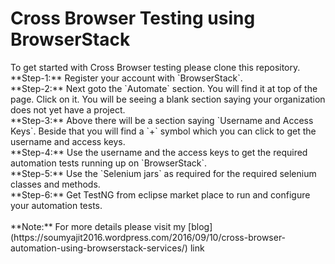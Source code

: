 <h1>Cross Browser Testing using BrowserStack</h1>
To get started with Cross Browser testing please clone this repository.
<br>
**Step-1:** Register your account with `BrowserStack`.<br>
**Step-2:** Next goto the `Automate` section. You will find it at top of the page. Click on it. You will be seeing a blank section saying your organization does not yet have a project.<br>
**Step-3:** Above there will be a section saying `Username and Access Keys`. Beside that you will find a `+` symbol which you can click to get the username and access keys.<br>
**Step-4:** Use the username and the access keys to get the required automation tests running up on `BrowserStack`.<br>
**Step-5:** Use the `Selenium jars` as required for the required selenium classes and methods.<br>
**Step-6:** Get TestNG from eclipse market place to run and configure your automation tests.<br>
<br>
**Note:** For more details please visit my [blog](https://soumyajit2016.wordpress.com/2016/09/10/cross-browser-automation-using-browserstack-services/) link
